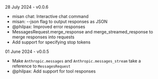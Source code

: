 
28 July 2024 - v0.0.6

- misan chat: Interactive chat command
- misan: --json flag to output responses as JSON
- @philpax: Improved error responses
- MessagesRequest.merge_response and merge_streamed_response to merge responses 
  into requests 
- Add support for specifying stop tokens


01 June 2024 - v0.0.5

- Make `Anthropic.messages` and `Anthropic.messages_stream` take a reference to `MessagesRequest`
- @philpax: Add support for tool responses
